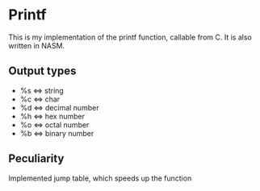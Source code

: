 # Printf
This is my implementation of the printf function, callable from C. It is also written in NASM.
## Output types
+ %s <=> string
+ %c <=> char
+ %d <=> decimal number
+ %h <=> hex number
+ %o <=> octal number
+ %b <=> binary number
## Peculiarity
Implemented jump table, which speeds up the function
